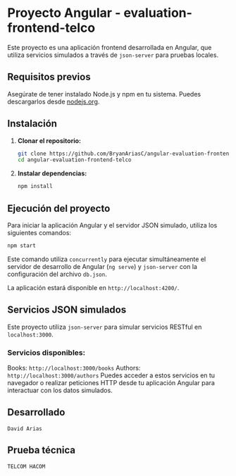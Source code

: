 # Proyecto Angular - evaluation-frontend-telco

Este proyecto es una aplicación frontend desarrollada en Angular, que utiliza servicios simulados a través de `json-server` para pruebas locales.

## Requisitos previos

Asegúrate de tener instalado Node.js y npm en tu sistema. Puedes descargarlos desde [nodejs.org](https://nodejs.org/).

## Instalación

1. **Clonar el repositorio:**

   ```bash
   git clone https://github.com/BryanAriasC/angular-evaluation-frontend-telco.git
   cd angular-evaluation-frontend-telco
    ```

2. **Instalar dependencias:**
    ```bash
   npm install
   ```

## Ejecución del proyecto
  Para iniciar la aplicación Angular y el servidor JSON simulado, utiliza los siguientes comandos:
    
  ```bash
  npm start
  ```

  Este comando utiliza `concurrently` para ejecutar simultáneamente el servidor de desarrollo de Angular (`ng serve`) y `json-server` con la configuración del archivo `db.json`.

  La aplicación estará disponible en `http://localhost:4200/`.

  ## Servicios JSON simulados
  Este proyecto utiliza `json-server` para simular servicios RESTful en `localhost:3000`.

   ### Servicios disponibles:
   Books: `http://localhost:3000/books`
   Authors: `http://localhost:3000/authors`
   Puedes acceder a estos servicios en tu navegador o realizar peticiones HTTP desde tu aplicación Angular para interactuar con los datos simulados.



## Desarrollado
`David Arias`

## Prueba técnica
``TELCOM HACOM``